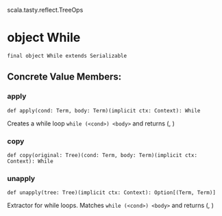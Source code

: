 scala.tasty.reflect.TreeOps
# object While

<pre><code class="language-scala" >final object While extends Serializable</pre></code>
## Concrete Value Members:
### apply
<pre><code class="language-scala" >def apply(cond: Term, body: Term)(implicit ctx: Context): While</pre></code>
Creates a while loop `while (<cond>) <body>` and returns (<cond>, <body>)

### copy
<pre><code class="language-scala" >def copy(original: Tree)(cond: Term, body: Term)(implicit ctx: Context): While</pre></code>

### unapply
<pre><code class="language-scala" >def unapply(tree: Tree)(implicit ctx: Context): Option[(Term, Term)]</pre></code>
Extractor for while loops. Matches `while (<cond>) <body>` and returns (<cond>, <body>)

